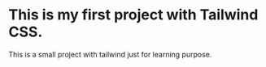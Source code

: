 # This is my first project with Tailwind CSS.
This is a small project with tailwind just for learning purpose.